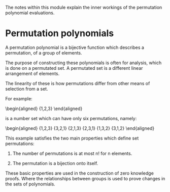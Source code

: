 The notes within this module explain the inner workings
of the permutation polynomial evaluations.


Permutation polynomials
======================

A permutation polynomial is a bijective 
function which describes a permutation, 
of a group of elements. 

The purpose of constructing these 
polynomials is often for analysis,
which is done on a permutated set. 
A permutated set is a different 
linear arrangement of elements. 

The linearity of these is how 
permutations differ from other 
means of selection from a set. 

For example: 

\begin{aligned}
{1,2,3}
\end{aligned}

is a number set which can have 
only six permutations, namely:

\begin{aligned}
{1,2,3}
{3,2,1}
{2,1,3}
{2,3,1}
{1,3,2}
{3,1,2}
\end{aligned}

This example satisfies the two 
main properties which define set
permutations:

1. The number of permutations is at most 
n! for n elements. 

2. The permutation is a bijection onto
itself. 

These basic properties are used in 
the construction of zero knowledge 
proofs. Where the relationships 
between groups is used to prove 
changes in the sets of polynomials.


